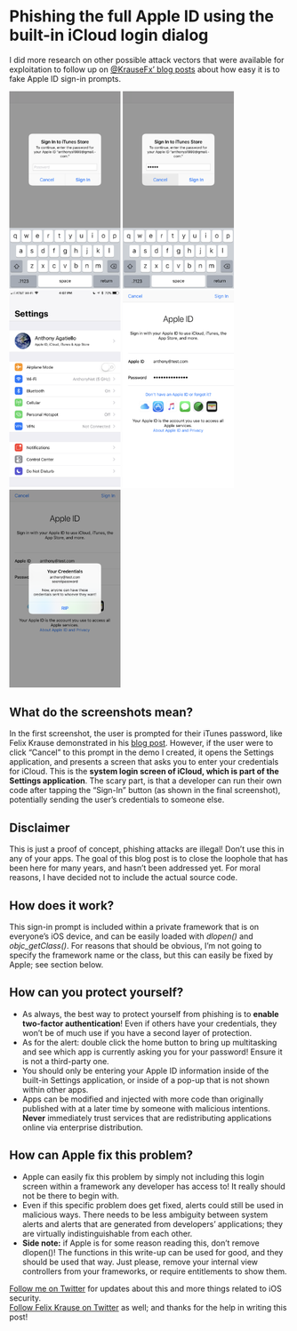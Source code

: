 # Phishing the full Apple ID using the built-in iCloud login dialog  
  
I did more research on other possible attack vectors that were available for exploitation to follow up on [@KrauseFx’ blog posts](https://krausefx.com/blog/ios-privacy-stealpassword-easily-get-the-users-apple-id-password-just-by-asking) about how easy it is to fake Apple ID sign-in prompts.  
  
<img src="assets/1.png" width="200"> <img src="assets/2.png" width="200"> <img src="assets/3.png" width="200"> <img src="assets/4.png" width="200"> <img src="assets/5.png" width="200">

## What do the screenshots mean?
In the first screenshot, the user is prompted for their iTunes password, like Felix Krause demonstrated in his [blog post](https://krausefx.com/blog/ios-privacy-stealpassword-easily-get-the-users-apple-id-password-just-by-asking). However, if the user were to click “Cancel” to this prompt in the demo I created, it opens the Settings application, and presents a screen that asks you to enter your credentials for iCloud. This is the **system login screen of iCloud, which is part of the Settings application**. The scary part, is that a developer can run their own code after tapping the “Sign-In” button (as shown in the final screenshot), potentially sending the user’s credentials to someone else.

## Disclaimer
This is just a proof of concept, phishing attacks are illegal! Don’t use this in any of your apps. The goal of this blog post is to close the loophole that has been here for many years, and hasn’t been addressed yet. For moral reasons, I have decided not to include the actual source code.

## How does it work?
This sign-in prompt is included within a private framework that is on everyone’s iOS device, and can be easily loaded with *dlopen()* and *objc_getClass()*. For reasons that should be obvious, I’m not going to specify the framework name or the class, but this can easily be fixed by Apple; see section below.

## How can you protect yourself?
* As always, the best way to protect yourself from phishing is to **enable two-factor authentication**! Even if others have your credentials, they won’t be of much use if you have a second layer of protection.
* As for the alert: double click the home button to bring up multitasking and see which app is currently asking you for your password! Ensure it is not a third-party one.
* You should only be entering your Apple ID information inside of the built-in Settings application, or inside of a pop-up that is not shown within other apps.
* Apps can be modified and injected with more code than originally published with at a later time by someone with malicious intentions. **Never** immediately trust services that are redistributing applications online via enterprise distribution.

## How can Apple fix this problem?
* Apple can easily fix this problem by simply not including this login screen within a framework any developer has access to! It really should not be there to begin with.
* Even if this specific problem does get fixed, alerts could still be used in malicious ways. There needs to be less ambiguity between system alerts and alerts that are generated from developers’ applications; they are virtually indistinguishable from each other.
* **Side note:** if Apple is for some reason reading this, don’t remove dlopen()! The functions in this write-up can be used for good, and they should be used that way. Just please, remove your internal view controllers from your frameworks, or require entitlements to show them.

[Follow me on Twitter](https://twitter.com/AAgatiello) for updates about this and more things related to iOS security.  
[Follow Felix Krause on Twitter](https://twitter.com/KrauseFX) as well; and thanks for the help in writing this post!
